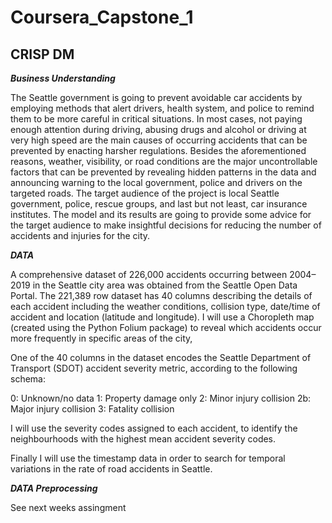 # Coursera_Capstone_1

## CRISP DM 

___Business Understanding___

The Seattle government is going to prevent avoidable car accidents by employing methods that alert drivers, health system, and police to remind them to be more careful in critical situations.
In most cases, not paying enough attention during driving, abusing drugs and alcohol or driving at very high speed are the main causes of occurring accidents that can be prevented by enacting harsher regulations. Besides the aforementioned reasons, weather, visibility, or road conditions are the major uncontrollable factors that can be prevented by revealing hidden patterns in the data and announcing warning to the local government, police and drivers on the targeted roads.
The target audience of the project is local Seattle government, police, rescue groups, and last but not least, car insurance institutes. The model and its results are going to provide some advice for the target audience to make insightful decisions for reducing the number of accidents and injuries for the city.

___DATA___

A comprehensive dataset of 226,000 accidents occurring between 2004–2019 in the Seattle city area was obtained from the Seattle Open Data Portal. The  221,389 row dataset has 40 columns describing the details of each accident including the weather conditions, collision type, date/time of accident and location (latitude and longitude).
I will use a Choropleth map (created using the Python Folium package) to reveal which accidents occur more frequently in specific areas of the city, 

One of the 40 columns in the dataset encodes the Seattle Department of Transport (SDOT) accident severity metric, according to the following schema:

0: Unknown/no data
1: Property damage only
2: Minor injury collision
2b: Major injury collision
3: Fatality collision

I will use the severity codes assigned to each accident, to identify the neighbourhoods with the highest mean accident severity codes.

Finally I will use the  timestamp data in order to  search for temporal variations in the rate of road accidents in Seattle. 

___DATA Preprocessing___

See next weeks assingment 
